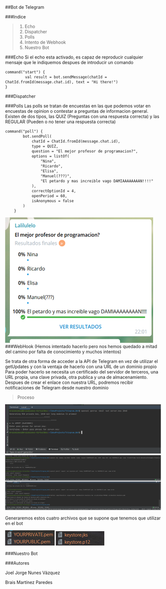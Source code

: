 ##Bot de Telegram

 ###Indice

> 1. Echo
> 2. Dispatcher
> 3. Polls
> 4. Intento de Webhook
> 5. Nuestro Bot

###Echo
Si el echo esta activado, es capaz de reproducir cualquier mensaje que le indiquemos despues de introducir un comando

~~~
command("start") {
         val result = bot.sendMessage(chatId = ChatId.fromId(message.chat.id), text = "Hi there!")
}
~~~
###Dispatcher

###Polls
Las polls se tratan de encuestas en las que podemos votar en encuestas de opinion o contestar a preguntas de informacion general. Existen de dos tipos, las QUIZ (Preguntas con una respuesta correcta) y las REGULAR (Pueden o no tener una respuesta correcta)

~~~
command("poll") {
        bot.sendPoll(
            chatId = ChatId.fromId(message.chat.id),
            type = QUIZ,
            question = "El mejor profesor de programacion?",
            options = listOf(
                "Nina",
                "Ricardo",
                "Elisa",
                "Manuel(???)",
                "El petardo y mas increible vago DAMIAAAAAAAAN!!!!"
            ),
            correctOptionId = 4,
            openPeriod = 60,
            isAnonymous = false
        )
    }
~~~

![Imagen Polls](.\Images\Polls.png)
###WebHook
(Hemos intentado hacerlo pero nos hemos quedado a mitad del camino por falta de conocimiento y muchos intentos)

Se trata de otra forma de acceder a la API de Telegram en vez de utilizar el getUpdates y con la ventaja de hacerlo con una URL de un dominio propio
Para poder hacerlo se necesita un certificado del servidor de terceros, una URL propia, una clave privada, otra publica y una de almacenamiento.
Despues de crear el enlace con nuestra URL, podremos recibir notificaciones de Telegram desde nuestro dominio
> Proceso

![Proceso_1](.\Images\Proceso_1.png)
![Proceso_2_3](.\Images\Proceso_2_3.png)
![Proceso_4](.\Images\Proceso_4.png)

Generaremos estos cuatro archivos que se supone que tenemos que utilizar en el bot

![Archivos_1](.\Images\Archivos_1.png)
![Archivos_2](.\Images\Archivos_2.png)

###Nuestro Bot

###Autores

Joel Jorge Nunes Vázquez 

Brais Martínez Paredes
